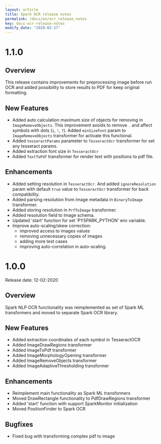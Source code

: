 ```yaml
---
layout: article
title: Spark OCR release notes
permalink: /docs/en/ocr_release_notes
key: docs-ocr-release-notes
modify_date: "2020-02-27"
---
```


# 1.1.0

## Overview

This release contains improvements for preprocessing image before run OCR and
added possibility to store results to PDF for keep original formatting.


## New Features

* Added auto calculation maximum size of objects for removing in `ImageRemoveObjects`.
  This improvement avoids to remove `.` and affect symbols with dots (`i`, `!`, `?`).
  Added `minSizeFont` param to `ImageRemoveObjects` transformer for
  activate this functional.
* Added `tesseractParams` parameter to `TesseractOcr` transformer for set any
  tesseract params.
* Added extraction font size in `TesseractOcr`
* Added `TextToPdf` transformer for render text with positions to pdf file.


## Enhancements

* Added setting resolution in `TesseractOcr`. And added `ignoreResolution` param with
  default `true` value to `TesseractOcr` transformer for back compatibility.
* Added parsing resolution from image metadata in `BinaryToImage` transformer.
* Added storing resolution in `PrfToImage` transformer.
* Added resolution field to Image schema.
* Updated 'start' function for set 'PYSPARK_PYTHON' env variable.
* Improve auto-scaling/skew correction:
   - improved access to images values
   - removing unnecessary copies of images
   - adding more test cases
   - improving auto-correlation in auto-scaling.


# 1.0.0

Release date: 12-02-2020

## Overview

Spark NLP OCR functionality was reimplemented as set of Spark ML transformers and
moved to separate Spark OCR library.


## New Features

* Added extraction coordinates of each symbol in TesseractOCR
* Added ImageDrawRegions transformer
* Added ImageToPdf transformer
* Added ImageMorphologyOpening transformer
* Added ImageRemoveObjects transformer
* Added ImageAdaptiveThresholding transformer


## Enhancements

* Reimplement main functionality as Spark ML transformers
* Moved DrawRectangle functionality to PdfDrawRegions transformer
* Added 'start' function with support SparkMonitor initialization
* Moved PositionFinder to Spark OCR


## Bugfixes

* Fixed bug with transforming complex pdf to image